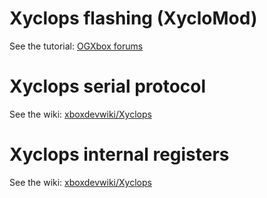 # Xyclops flashing (XycloMod)

See the tutorial: [OGXbox forums](https://www.ogxbox.com/forums/index.php?/topic/19990-xyclomod-flash-the-on-board-bios-on-v16/)

# Xyclops serial protocol

See the wiki: [xboxdevwiki/Xyclops](https://xboxdevwiki.net/Xyclops)

# Xyclops internal registers

See the wiki: [xboxdevwiki/Xyclops](https://xboxdevwiki.net/Xyclops)
